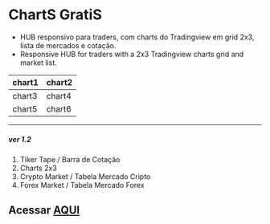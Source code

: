 # ChartS GratiS

* HUB responsivo para traders, com charts do Tradingview em grid 2x3, lista de mercados e cotação.
* Responsive HUB for traders with a 2x3 Tradingview charts grid and market list.

|  chart1 | chart2 |  
----------|--------|
|  chart3 | chart4 | 
|  chart5 | chart6 | 

---

##### ver 1.2
1. Tiker Tape / Barra de Cotação
2. Charts 2x3
3. Crypto Market / Tabela Mercado Cripto
4. Forex Market / Tabela Mercado Forex

## Acessar [AQUI](https://czarnoel.github.io/chartsgratis/)







